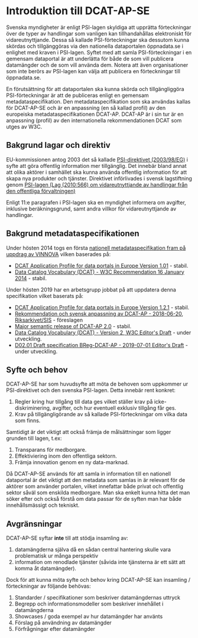 # Introduktion till DCAT-AP-SE

Svenska myndigheter är enligt PSI-lagen skyldiga att upprätta förteckningar över de typer av handlingar som
vanligen kan tillhandahållas elektroniskt för vidareutnyttjande. Dessa så kallade PSI-förteckningar ska
dessutom kunna skördas och tillgänggöras via den nationella dataportalen öppnadata.se i enlighet med kraven
i PSI-lagen. Syftet med att samla PSI-förteckningar i en gemensam dataportal är att underlätta för både de som
vill publicera datamängder och de som vill använda dem. Notera att även organisationer som inte berörs av PSI-lagen kan välja att publicera en förteckningar till öppnadata.se.


En förutsättning för att dataportalen ska kunna skörda och tillgängliggöra PSI-förteckningar är att de publiceras enligt en gemensam metadataspecifikation. Den metadataspecifikation som ska användas kallas för DCAT-AP-SE och är en anpassning (en så kallad profil) av den europeiska metadataspecifikationen DCAT-AP. DCAT-AP är i sin tur är en anpassning (profil) av den internationella rekommendationen DCAT som utges av W3C.

## Bakgrund lagar och direktiv

EU-kommissionen antog 2003 det så kallade [PSI-direktivet (2003/98/EG)](https://eur-lex.europa.eu/legal-content/en/ALL/?uri=CELEX:32003L0098) i syfte att göra offentlig information mer tillgänglig. Det innebär bland annat att olika aktörer i samhället ska kunna använda offentlig information för att skapa nya produkter och tjänster. Direktivet införlivades i svensk lagstiftning genom [PSI-lagen (Lag (2010:566) om vidareutnyttjande av handlingar från den offentliga förvaltningen)](https://www.riksdagen.se/sv/dokument-lagar/dokument/svensk-forfattningssamling/lag-2010566-om-vidareutnyttjande-av-handlingar_sfs-2010-566)

Enligt 11:e paragrafen i PSI-lagen ska en myndighet informera om avgifter, inklusive beräkningsgrund, samt andra villkor för vidareutnyttjande av handlingar.

## Bakgrund metadataspecifikationen

Under hösten 2014 togs en första [nationell metadataspecifikation fram på uppdrag av VINNOVA](https://lankadedata.se/spec/DCAT-AP-SE/) vilken baserades på:
- [DCAT Application Profile for data portals in Europe Version 1.01](https://joinup.ec.europa.eu/solution/dcat-application-profile-data-portals-europe/release/10) - stabil.
- [Data Catalog Vocabulary (DCAT) - W3C Recommendation 16 January 2014](https://www.w3.org/TR/vocab-dcat/) - stabil.

Under hösten 2019 har en arbetsgrupp jobbat på att uppdatera denna specifikation vilket baserats på:
- [DCAT Application Profile for data portals in Europe Version 1.2.1](https://joinup.ec.europa.eu/release/dcat-ap/121) - stabil.
- [Rekommendation och svensk anpassning av DCAT-AP - 2018-06-20, Riksarkivet/SIS](https://oppnadata.se/wp-content/uploads/2018/06/Bilaga_8_DCAT-AP1.1-Svensk-rekommendation.pdf) - föreslagen
- [Major semantic release of DCAT-AP 2.0](https://joinup.ec.europa.eu/solution/dcat-application-profile-data-portals-europe/news/dcat-ap-releases-2019) - stabil.
- [Data Catalog Vocabulary (DCAT) - Version 2, W3C Editor's Draft](https://w3c.github.io/dxwg/dcat/) - under utveckling.
- [D02.01 Draft specification BReg-DCAT-AP - 2019-07-01 Editor's Draft](https://joinup.ec.europa.eu/solution/abr-specification-registry-registries) - under utveckling.

## Syfte och behov

DCAT-AP-SE har som huvudsyfte att möta de behoven som uppkommer ur PSI-direktivet och den svenska PSI-lagen. Detta innebär rent konkret:

1. Regler kring hur tillgång till data ges vilket ställer krav på icke-diskriminering, avgifter, och hur eventuell exklusiv tillgång får ges.
2. Krav på tillgängligörande av så kallade PSI-förteckningar om vilka data som finns. 

Samtidigt är det viktigt att också främja de målsättningar som ligger grunden till lagen, t.ex:

1. Transparans för medborgare.
2. Effektiviering inom den offentliga sektorn.
3. Främja innovation genom en ny data-marknad.

Då DCAT-AP-SE används för att samla in information till en nationell dataportal är det viktigt att den metadata som samlas in är relevant för de aktörer som använder portalen, vilket innefattar både privat och offentlig sektor såväl som enskilda medborgare. Man ska enkelt kunna hitta det man söker efter och också förstå om data passar för de syften man har både innehållsmässigt och tekniskt.

## Avgränsningar

DCAT-AP-SE syftar **inte** till att stödja insamling av:
1. datamängderna själva då en sådan central hantering skulle vara problematisk ur många perspektiv
2. information om renodlade tjänster (såvida inte tjänsterna är ett sätt att komma åt datamängder).

Dock för att kunna möta syfte och behov kring DCAT-AP-SE kan insamling / förteckningar av följande behövas:
1. Standarder / specifikationer som beskriver datamängdernas uttryck
2. Begrepp och informationsmodeller som beskriver innehållet i datamängderna
3. Showcases / goda exempel av hur datamängder har använts 
4. Förslag på användning av datamängder
5. Förfrågningar efter datamängder
